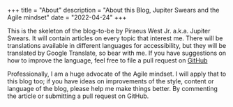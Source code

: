 +++
title = "About"
description = "About this Blog, Jupiter Swears and the Agile mindset"
date = "2022-04-24"
+++


This is the skeleton of the blog-to-be by Piraeus West Jr. a.k.a. Jupiter Swears. It will contain articles on every topic that interest me. There will be translations available in different languages for accessibility, but they will be translated by Google Translate, so bear with me. If you have suggestions on how to improve the language, feel free to file a pull request on [GitHub](https://github.com/JupiterSwears/JupiterSwearsBlog)

Professionally, I am a huge advocate of the Agile mindset. I will apply that to this blog too; if you have ideas on improvements of the style, content or language of the blog, please help me make things better. By commenting the article or submitting a pull request on GitHub.
